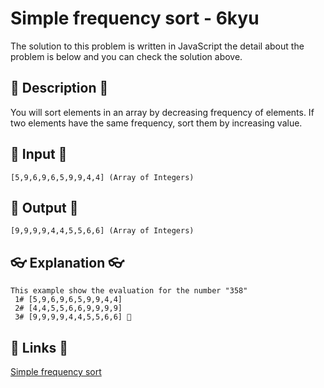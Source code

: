 # Simple frequency sort - 6kyu

The solution to this problem is written in JavaScript the detail about the problem is below and you can check the solution above.

## 💬 Description 💬

You will sort elements in an array by decreasing frequency of elements. If two elements have the same frequency, sort them by increasing value.

## 🥚 Input 🥚

```
[5,9,6,9,6,5,9,9,4,4] (Array of Integers)
```

## 🐣 Output 🐣

```
[9,9,9,9,4,4,5,5,6,6] (Array of Integers)
```

## 👓 Explanation 👓

```
This example show the evaluation for the number "358"
 1# [5,9,6,9,6,5,9,9,4,4]
 2# [4,4,5,5,6,6,9,9,9,9]
 3# [9,9,9,9,4,4,5,5,6,6] 🎉
```

## 🔗 Links 🔗

[Simple frequency sort](https://www.codewars.com/kata/5a8d2bf60025e9163c0000bc)
